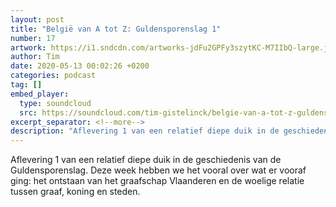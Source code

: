 ```yaml
---
layout: post
title: "België van A tot Z: Guldensporenslag 1"
number: 17
artwork: https://i1.sndcdn.com/artworks-jdFu2GPFy3szytKC-M7IIbQ-large.jpg
author: Tim
date: 2020-05-13 00:02:26 +0200
categories: podcast
tag: []
embed_player:
  type: soundcloud
  src: https://soundcloud.com/tim-gistelinck/belgie-van-a-tot-z-guldensporenslag-1
excerpt_separator: <!--more-->
description: "Aflevering 1 van een relatief diepe duik in de geschiedenis van de Guldensporenslag."
---
```

Aflevering 1 van een relatief diepe duik in de geschiedenis van de Guldensporenslag. Deze week hebben we het vooral over wat er vooraf ging: het ontstaan van het graafschap Vlaanderen en de woelige relatie tussen graaf, koning en steden.